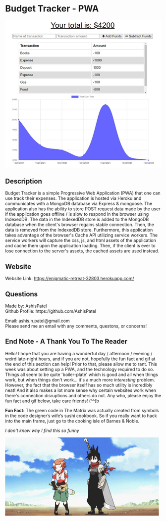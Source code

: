 <h1>Budget Tracker - PWA</h1>

 ![Budget Tracker UI](https://github.com/AshisPatel/Budget-Tracker-PWA/blob/main/repo-assets/images/screenshot.jpg)
  
  
  <h2>Description</h2>
  
  Budget Tracker is a simple Progressive Web Application (PWA) that one can use track their expenses. The application is hosted via Heroku and communicates with a MongoDB database via Express & mongoose. The application also has the ability to store POST request data made by the user if the application goes offline / is slow to respond in the browser using IndexedDB. The data in the IndexedDB store is added to the MongoDB database when the client's browser regains stable connection. Then, the data is removed from the IndexedDB store. Furthermore, this application takes advantage of the browser's Cache API utilizing service workers. The service workers will capture the css, js, and html assets of the application and cache them upon the application loading. Then, if the client is ever to lose connection to the server's assets, the cached assets are used instead. 

  <h2>Website</h2>
  Website Link: <a href="https://enigmatic-retreat-32803.herokuapp.com/" target="_blank">https://enigmatic-retreat-32803.herokuapp.com/</a>

  <h2 id="questions">Questions</h2>
  
  <p> 
  Made by: AshisPatel<br />
  Github Profile: https://github.com/AshisPatel<br />
  </p>Email: ashis.n.patel@gmail.com<br />Please send me an email with any comments, questons, or concerns!
  <h2>End Note - A Thank You To The Reader</h2>

  Hello! I hope that you are having a wonderful day / afternoon / evening / weird late-night hours, and if you are not, hopefully the fun fact and gif at the end of this section can help! Prior to that, please allow me to rant. This week was about setting up a PWA, and the technology required to do so. Things all seem to be quite 'boiler-plate' which is good and all when things work, but when things don't work... it's a much more *interesting* problem. However, the fact that the browser itself has so much utility is incredibly neat! And it also makes a lot more sense why certain websites work when there's connection disruptions and others do not. Any who, please enjoy the fun fact and gif below, take care friends! (^^)b

  **Fun Fact:** The green code in The Matrix was actually created from symbols in the code designer’s wife’s sushi cookbook. So if you really want to hack into the main frame, just go to the cooking isle of Barnes & Noble. 

  *I don't know why I find this so funny*

  ![Dagger catches random person by suprise](https://github.com/AshisPatel/Budget-Tracker-PWA/blob/main/repo-assets/gifs/bad_luck.gif)
  